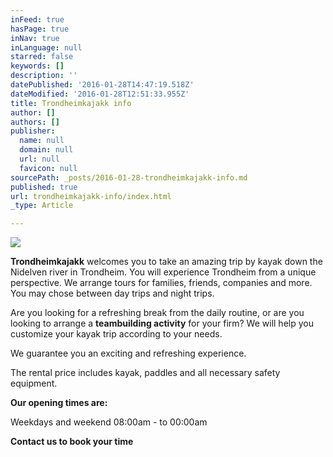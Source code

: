 ```yaml
---
inFeed: true
hasPage: true
inNav: true
inLanguage: null
starred: false
keywords: []
description: ''
datePublished: '2016-01-28T14:47:19.518Z'
dateModified: '2016-01-28T12:51:33.955Z'
title: Trondheimkajakk info
author: []
authors: []
publisher:
  name: null
  domain: null
  url: null
  favicon: null
sourcePath: _posts/2016-01-28-trondheimkajakk-info.md
published: true
url: trondheimkajakk-info/index.html
_type: Article

---
```

![](https://the-grid-user-content.s3-us-west-2.amazonaws.com/8e63741a-0d8d-4356-91a1-0f57ee42d00f.jpg)

**Trondheimkajakk** welcomes you to take an amazing trip by kayak down
the Nidelven river in Trondheim. You will experience Trondheim from a
unique perspective. We arrange tours for families, friends, companies
and more. You may chose between day trips and night trips.

Are you looking for a refreshing break from the daily routine, or
are you looking to arrange a **teambuilding activity** for your firm? We
will help you customize your kayak trip according to your needs.

We guarantee you an exciting and refreshing experience. 

The rental price includes kayak, paddles and all necessary safety
equipment.

**Our opening times are:**

Weekdays and weekend 08:00am - to 00:00am

**Contact us to book your time**